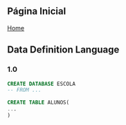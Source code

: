 ## Página Inicial

[Home](../index.md)


## Data Definition Language
### 1.0

```sql
CREATE DATABASE ESCOLA
-- FROM ...

CREATE TABLE ALUNOS(
...
)
```
